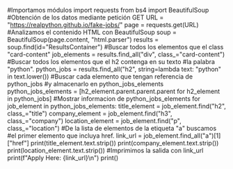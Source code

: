 #Importamos módulos
import requests
from bs4 import BeautifulSoup
#Obtención de los datos mediante petición GET
URL = "https://realpython.github.io/fake-jobs/"
page = requests.get(URL)
#Analizamos el contenido HTML con BeautifulSoup
soup = BeautifulSoup(page.content, "html.parser")
results = soup.find(id="ResultsContainer")
#Buscar todos los elementos que el class "card-content"
job_elements = results.find_all("div", class_="card-content")
#Buscar todos los elementos que el h2 contenga en su texto
#la palabra "python".
python_jobs = results.find_all("h2", string=lambda text: "python" in text.lower())
#Buscar cada elemento que tengan referencia de python_jobs
#y almacenarlo en python_jobs_elements
python_jobs_elements = [h2_element.parent.parent.parent for h2_element in python_jobs]
#Mostrar informacion de python_jobs_elements
for job_element in python_jobs_elements:
    title_element = job_element.find("h2", class_="title")
    company_element = job_element.find("h3", class_="company")
    location_element = job_element.find("p", class_="location")
#De la lista de elementos de la etiqueta "a" buscamos
#el primer elemento que incluya href.
    link_url = job_element.find_all("a")[1]["href"]
    print(title_element.text.strip())
    print(company_element.text.strip())
    print(location_element.text.strip())
#Imprimimos la salida con link_url
    print(f"Apply Here: {link_url}\n")
    print()


